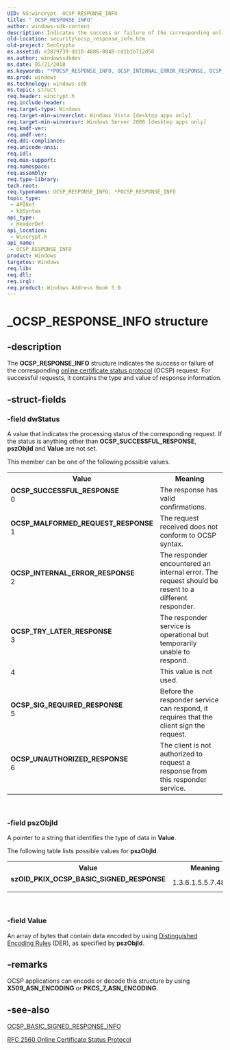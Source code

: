 ```yaml
---
UID: NS:wincrypt._OCSP_RESPONSE_INFO
title: "_OCSP_RESPONSE_INFO"
author: windows-sdk-content
description: Indicates the success or failure of the corresponding online certificate status protocol (OCSP) request. For successful requests, it contains the type and value of response information.
old-location: security\ocsp_response_info.htm
old-project: SecCrypto
ms.assetid: e3829739-dd10-4886-8048-cd1b1b712d56
ms.author: windowssdkdev
ms.date: 05/21/2018
ms.keywords: "*POCSP_RESPONSE_INFO, OCSP_INTERNAL_ERROR_RESPONSE, OCSP_MALFORMED_REQUEST_RESPONSE, OCSP_RESPONSE_INFO, OCSP_RESPONSE_INFO structure [Security], OCSP_SIG_REQUIRED_RESPONSE, OCSP_SUCCESSFUL_RESPONSE, OCSP_TRY_LATER_RESPONSE, OCSP_UNAUTHORIZED_RESPONSE, POCSP_RESPONSE_INFO, POCSP_RESPONSE_INFO structure pointer [Security], _OCSP_RESPONSE_INFO, security.ocsp_response_info, szOID_PKIX_OCSP_BASIC_SIGNED_RESPONSE, wincrypt/OCSP_RESPONSE_INFO, wincrypt/POCSP_RESPONSE_INFO"
ms.prod: windows
ms.technology: windows-sdk
ms.topic: struct
req.header: wincrypt.h
req.include-header: 
req.target-type: Windows
req.target-min-winverclnt: Windows Vista [desktop apps only]
req.target-min-winversvr: Windows Server 2008 [desktop apps only]
req.kmdf-ver: 
req.umdf-ver: 
req.ddi-compliance: 
req.unicode-ansi: 
req.idl: 
req.max-support: 
req.namespace: 
req.assembly: 
req.type-library: 
tech.root: 
req.typenames: OCSP_RESPONSE_INFO, *POCSP_RESPONSE_INFO
topic_type:
 - APIRef
 - kbSyntax
api_type:
 - HeaderDef
api_location:
 - Wincrypt.h
api_name:
 - OCSP_RESPONSE_INFO
product: Windows
targetos: Windows
req.lib: 
req.dll: 
req.irql: 
req.product: Windows Address Book 5.0
---
```


# _OCSP_RESPONSE_INFO structure


## -description


The <b>OCSP_RESPONSE_INFO</b> structure indicates the success or failure of the corresponding <a href="https://msdn.microsoft.com/e6be8932-015e-4058-b249-1671b3fea521">online certificate status protocol</a> (OCSP) request. For successful requests, it contains the type and value of response information.


## -struct-fields




### -field dwStatus

A value that indicates the processing status of the corresponding request. If the status is anything other than <b>OCSP_SUCCESSFUL_RESPONSE</b>, <b>pszObjId</b> and <b>Value</b> are not set.


This member can be one of the following possible values.



<table>
<tr>
<th>Value</th>
<th>Meaning</th>
</tr>
<tr>
<td width="40%"><a id="OCSP_SUCCESSFUL_RESPONSE"></a><a id="ocsp_successful_response"></a><dl>
<dt><b>OCSP_SUCCESSFUL_RESPONSE</b></dt>
<dt>0</dt>
</dl>
</td>
<td width="60%">
The response has valid confirmations.

</td>
</tr>
<tr>
<td width="40%"><a id="OCSP_MALFORMED_REQUEST_RESPONSE"></a><a id="ocsp_malformed_request_response"></a><dl>
<dt><b>OCSP_MALFORMED_REQUEST_RESPONSE</b></dt>
<dt>1</dt>
</dl>
</td>
<td width="60%">
The request received does not conform to OCSP syntax.

</td>
</tr>
<tr>
<td width="40%"><a id="OCSP_INTERNAL_ERROR_RESPONSE"></a><a id="ocsp_internal_error_response"></a><dl>
<dt><b>OCSP_INTERNAL_ERROR_RESPONSE</b></dt>
<dt>2</dt>
</dl>
</td>
<td width="60%">
The responder encountered an internal error. The request should be resent to a different responder.

</td>
</tr>
<tr>
<td width="40%"><a id="OCSP_TRY_LATER_RESPONSE"></a><a id="ocsp_try_later_response"></a><dl>
<dt><b>OCSP_TRY_LATER_RESPONSE</b></dt>
<dt>3</dt>
</dl>
</td>
<td width="60%">
The responder service is operational but temporarily unable to respond.

</td>
</tr>
<tr>
<td width="40%"><a id=""></a><dl>
<dt><b></b></dt>
<dt>4</dt>
</dl>
</td>
<td width="60%">
This value is not used.

</td>
</tr>
<tr>
<td width="40%"><a id="OCSP_SIG_REQUIRED_RESPONSE"></a><a id="ocsp_sig_required_response"></a><dl>
<dt><b>OCSP_SIG_REQUIRED_RESPONSE</b></dt>
<dt>5</dt>
</dl>
</td>
<td width="60%">
Before the responder service can respond, it requires that the client sign the request.

</td>
</tr>
<tr>
<td width="40%"><a id="OCSP_UNAUTHORIZED_RESPONSE"></a><a id="ocsp_unauthorized_response"></a><dl>
<dt><b>OCSP_UNAUTHORIZED_RESPONSE</b></dt>
<dt>6</dt>
</dl>
</td>
<td width="60%">
The client is not authorized to request a response from this responder service.

</td>
</tr>
</table>
 


### -field pszObjId

A pointer to a string that identifies the type of data in <b>Value</b>.


The following table lists possible values for <b>pszObjId</b>.



<table>
<tr>
<th>Value</th>
<th>Meaning</th>
</tr>
<tr>
<td width="40%"><a id="szOID_PKIX_OCSP_BASIC_SIGNED_RESPONSE"></a><a id="szoid_pkix_ocsp_basic_signed_response"></a><a id="SZOID_PKIX_OCSP_BASIC_SIGNED_RESPONSE"></a><dl>
<dt><b>szOID_PKIX_OCSP_BASIC_SIGNED_RESPONSE</b></dt>
</dl>
</td>
<td width="60%">
1.3.6.1.5.5.7.48.1.1

</td>
</tr>
</table>
 


### -field Value

An array of bytes that contain data encoded by using <a href="https://msdn.microsoft.com/d007cbb9-b547-4dc7-bc22-b526f650f7c2">Distinguished Encoding Rules</a> (DER), as specified by <b>pszObjId</b>.


## -remarks



OCSP applications can encode or decode this structure by using <b>X509_ASN_ENCODING</b> or <b>PKCS_7_ASN_ENCODING</b>.




## -see-also




<a href="https://msdn.microsoft.com/4b88a946-030f-490a-b46a-c42507e1268d">OCSP_BASIC_SIGNED_RESPONSE_INFO</a>



<a href="http://go.microsoft.com/fwlink/p/?linkid=91156">RFC 2560  Online Certificate Status Protocol</a>
 

 

